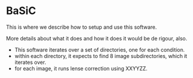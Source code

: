 # BaSiC

This is where we describe how to setup and use this software.

More details about what it does and how it does it would be de rigour, also.
  * This software iterates over a set of directories, one for each condition.
  * within each directory, it expects to find 8 image subdirectories, which it iterates over.
  * for each image, it runs lense correction using XXYYZZ.
